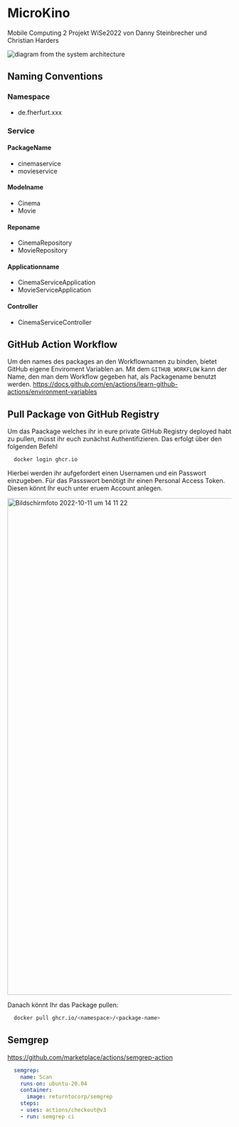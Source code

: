 # MicroKino
Mobile Computing 2 Projekt WiSe2022 von Danny Steinbrecher und Christian Harders

<img  alt="diagram from the system architecture" src="https://github.com/fh-erfurt/MicroKino/assets/architecture-diagram.png">

## Naming Conventions

### Namespace
- de.fherfurt.xxx

### Service
#### PackageName
- cinemaservice
- movieservice

#### Modelname
- Cinema
- Movie

#### Reponame
- CinemaRepository
- MovieRepository

#### Applicationname
- CinemaServiceApplication
- MovieServiceApplication

#### Controller
- CinemaServiceController



## GitHub Action Workflow
Um den names des packages an den Workflownamen zu binden, bietet GitHub eigene Enviroment Variablen an. Mit dem `GITHUB_WORKFLOW` kann der Name, den man dem Workflow gegeben hat, als Packagename benutzt werden. 
https://docs.github.com/en/actions/learn-github-actions/environment-variables


## Pull Package von GitHub Registry
Um das Paackage welches ihr in eure private GitHub Registry deployed habt zu pullen, müsst ihr euch zunächst Authentifizieren. Das erfolgt über den folgenden Befehl

``` bash
  docker login ghcr.io
```

Hierbei werden ihr aufgefordert einen Usernamen und ein Passwort einzugeben. Für das Passswort benötigt ihr einen Personal Access Token. Diesen könnt Ihr euch unter eruem Account anlegen.


<img width="1117" alt="Bildschirmfoto 2022-10-11 um 14 11 22" src="https://user-images.githubusercontent.com/46423967/195088292-d74ce8ed-251d-4513-8f2f-db2f6e3d99b4.png">

Danach könnt Ihr das Package pullen:

``` bash
  docker pull ghcr.io/<namespace>/<package-name>
```

## Semgrep
https://github.com/marketplace/actions/semgrep-action

``` yaml
  semgrep:
    name: Scan
    runs-on: ubuntu-20.04
    container:
      image: returntocorp/semgrep
    steps:
    - uses: actions/checkout@v3
    - run: semgrep ci
 ```
